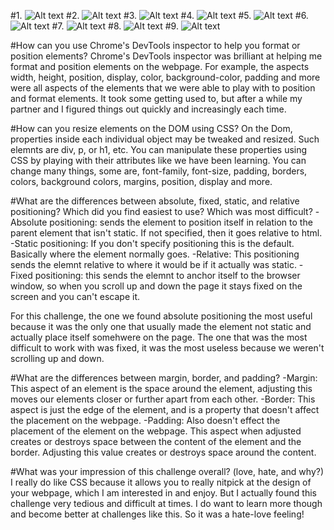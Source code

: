 #1. ![Alt text](#1ChangingColors.png "Changing Colors")
#2. ![Alt text](#2Column.png "Column")
#3. ![Alt text](#3Row.png "Row")
#4. ![Alt text](#4MakeEquidistant.png "Make Equidistant")
#5. ![Alt text](#5Squares.png "Squares")
#6. ![Alt text](#6Footer.png "Footer")
#7. ![Alt text](#7Header.png "Header")
#8. ![Alt text](#8Sidebar.png "Sidebar")
#9. ![Alt text](#9GetCreative.png "Get Creative")

#How can you use Chrome's DevTools inspector to help you format or position elements?
Chrome's DevTools inspector was brilliant at helping me format and position elements on the webpage. For example, the aspects width, height, position, display, color, background-color, padding and more were all aspects of the elements that we were able to play with to position and format elements. It took some getting used to, but after a while my partner and I figured things out quickly and increasingly each time. 

#How can you resize elements on the DOM using CSS?
On the Dom, properties inside each individual object may be tweaked and resized. Such elemnts are div, p, or h1, etc. You can manipulate these properties using CSS by playing with their attributes like we have been learning. You can change many things, some are, font-family, font-size, padding, borders, colors, background colors, margins, position, display and more. 

#What are the differences between absolute, fixed, static, and relative positioning? Which did you find easiest to use? Which was most difficult?
-Absolute positioning: sends the element to position itself in relation to the parent element that isn't static. If not specified, then it goes relative to html. 
-Static positioning: If you don't specify positioning this is the default. Basically where the element normally goes. 
-Relative: This positioning sends the elemnt relative to where it would be if it actually was static. 
-Fixed positioning: this sends the elemnt to anchor itself to the browser window, so when you scroll up and down the page it stays fixed on the screen and you can't escape it. 

For this challenge, the one we found absolute positioning the most useful because it was the only one that usually made the element not static and actually place itself somehwere on the page. The one that was the most difficult to work with was fixed, it was the most useless because we weren't scrolling up and down. 

#What are the differences between margin, border, and padding?
-Margin: This aspect of an element is the space around the element, adjusting this moves our elements closer or further apart from each other. 
-Border: This aspect is just the edge of the element, and is a property that doesn't affect the placement on the webpage.
-Padding: Also doesn't effect the placement of the element on the webpage. This aspect when adjusted creates or destroys space between the content of the element and the border. Adjusting this value creates or destroys space around the content. 

#What was your impression of this challenge overall? (love, hate, and why?)
I really do like CSS because it allows you to really nitpick at the design of your webpage, which I am interested in and enjoy. But I actually found this challenge very tedious and difficult at times. I do want to learn more though and become better at challenges like this. So it was a hate-love feeling! 